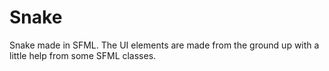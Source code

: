 # Snake

Snake made in SFML. The UI elements are made from the ground up with a little help from some SFML classes.

